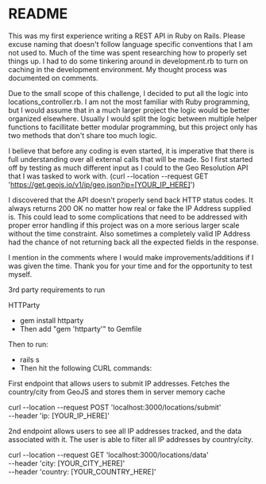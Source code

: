# README

This was my first experience writing a REST API in Ruby on Rails. Please excuse naming that doesn't follow language specific conventions that I am not used to.
Much of the time was spent researching how to properly set things up. I had to do some tinkering around in development.rb to turn on caching in the development environment.
My thought process was documented on comments.

Due to the small scope of this challenge, I decided to put all the logic into locations_controller.rb. I am not the most familiar with
Ruby programming, but I would assume that in a much larger project the logic would be better organized elsewhere. 
Usually I would split the logic between multiple helper functions to facillitate better modular programming, but this project only has two methods 
that don't share too much logic.

I believe that before any coding is even started, it is imperative that there is full understanding over all external calls that will be made. So I first started off
by testing as much different input as I could to the Geo Resolution API that I was tasked to work with. 
(curl --location --request GET 'https://get.geojs.io/v1/ip/geo.json?ip=[YOUR_IP_HERE]')

I discovered that the API doesn't properly send back HTTP status codes. It always returns 200 OK no matter how real or fake the IP Address supplied is. This could lead to some complications that need to be addressed with proper error handling if this project was on a more serious larger scale without the time constraint. Also sometimes a completely
valid IP Address had the chance of not returning back all the expected fields in the response. 

I mention in the comments where I would make improvements/additions if I was given the time. Thank you for your time and for the opportunity to test myself.

3rd party requirements to run

HTTParty
- gem install httparty
- Then add "gem 'httparty'" to Gemfile


Then to run:

- rails s
- Then hit the following CURL commands:

First endpoint that allows users to submit IP addresses. Fetches the country/city from GeoJS and stores them in server memory cache

curl --location --request POST 'localhost:3000/locations/submit' \
--header 'ip: [YOUR_IP_HERE]'


2nd endpoint allows users to see all IP addresses tracked, and the data associated with it. The user is able to filter all IP addresses by country/city.

curl --location --request GET 'localhost:3000/locations/data' \
--header 'city: [YOUR_CITY_HERE]' \
--header 'country: [YOUR_COUNTRY_HERE]'